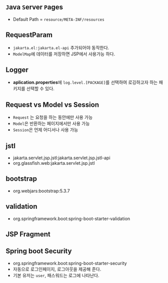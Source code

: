 ## `J`ava `S`erver `P`ages

- Default Path = `resource/META-INF/resources`

## RequestParam

- `jakarta.el:jakarta.el-api` 추가되어야 동작한다.
- `ModelMap`에 데이터를 저장하면 JSP에서 사용가능 하다.

## Logger

- **aplication.properties**에 `log.level.[PACKAGE]`를 선택하여 로깅하고자 하는 패키지를 선택할 수 있다.

## Request vs Model vs Session

- `Request` 는 요청을 하는 동안에만 사용 가능
- `Model`은 반환하는 페이지에서만 사용 가능
- `Session`은 언제 어디서나 사용 가능

## jstl

- jakarta.servlet.jsp.jstl:jakarta.servlet.jsp.jstl-api
- org.glassfish.web:jakarta.servlet.jsp.jstl

## bootstrap

- org.webjars:bootstrap:5.3.7

## validation

- org.springframework.boot:spring-boot-starter-validation

## JSP Fragment

## Spring boot Security

- org.springframework.boot:spring-boot-starter-security
- 자동으로 로그인페이지, 로그아웃을 제공해 준다.
- 기본 유저는 `user`, 패스워드는 로그에 나타난다.